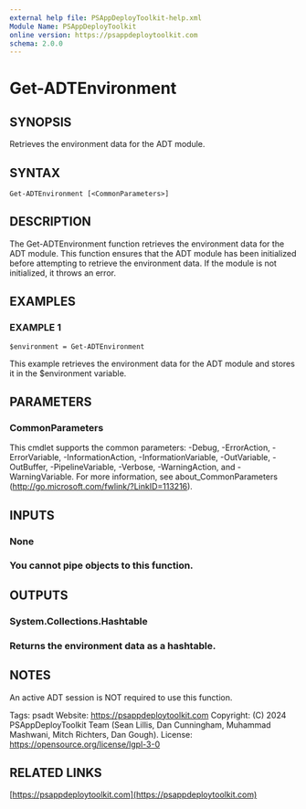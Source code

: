 ```yaml
---
external help file: PSAppDeployToolkit-help.xml
Module Name: PSAppDeployToolkit
online version: https://psappdeploytoolkit.com
schema: 2.0.0
---
```


# Get-ADTEnvironment

## SYNOPSIS
Retrieves the environment data for the ADT module.

## SYNTAX

```
Get-ADTEnvironment [<CommonParameters>]
```

## DESCRIPTION
The Get-ADTEnvironment function retrieves the environment data for the ADT module.
This function ensures that the ADT module has been initialized before attempting to retrieve the environment data.
If the module is not initialized, it throws an error.

## EXAMPLES

### EXAMPLE 1
```
$environment = Get-ADTEnvironment
```

This example retrieves the environment data for the ADT module and stores it in the $environment variable.

## PARAMETERS

### CommonParameters
This cmdlet supports the common parameters: -Debug, -ErrorAction, -ErrorVariable, -InformationAction, -InformationVariable, -OutVariable, -OutBuffer, -PipelineVariable, -Verbose, -WarningAction, and -WarningVariable.
For more information, see about_CommonParameters (http://go.microsoft.com/fwlink/?LinkID=113216).

## INPUTS

### None
### You cannot pipe objects to this function.
## OUTPUTS

### System.Collections.Hashtable
### Returns the environment data as a hashtable.
## NOTES
An active ADT session is NOT required to use this function.

Tags: psadt
Website: https://psappdeploytoolkit.com
Copyright: (C) 2024 PSAppDeployToolkit Team (Sean Lillis, Dan Cunningham, Muhammad Mashwani, Mitch Richters, Dan Gough).
License: https://opensource.org/license/lgpl-3-0

## RELATED LINKS

[https://psappdeploytoolkit.com](https://psappdeploytoolkit.com)
